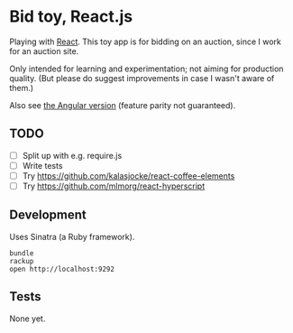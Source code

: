 # Bid toy, React.js

Playing with [React](http://facebook.github.io/react/). This toy app is for bidding on an auction, since I work for an auction site.

Only intended for learning and experimentation; not aiming for production quality. (But please do suggest improvements in case I wasn't aware of them.)

Also see [the Angular version](/henrik/bidtoy) (feature parity not guaranteed).

## TODO

- [ ] Split up with e.g. require.js
- [ ] Write tests
- [ ] Try <https://github.com/kalasjocke/react-coffee-elements>
- [ ] Try <https://github.com/mlmorg/react-hyperscript>

## Development

Uses Sinatra (a Ruby framework).

    bundle
    rackup
    open http://localhost:9292

## Tests

None yet.
